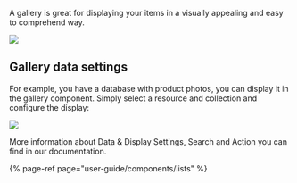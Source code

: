 A gallery is great for displaying your items in a visually appealing and easy to comprehend way. 

![](https://gblobscdn.gitbook.com/assets%2F-LQ08RFAKZvFADEiXKFy%2F-MEUTS5Cb65Kk4L2d8GI%2F-MEUXNeBh1w66d2Pgil0%2Fimage.png?alt=media&token=08a4ca9d-d341-40db-8c38-ba5450e53f7b)

## Gallery data settings

For example, you have a database with product photos, you can display it in the gallery component. Simply select a resource and collection and configure the display:

![](https://gblobscdn.gitbook.com/assets%2F-LQ08RFAKZvFADEiXKFy%2F-MEUTS5Cb65Kk4L2d8GI%2F-MEUZHNQbiX8joctXtPL%2FGIF.gif?alt=media&token=734fbba7-954a-4cbc-9c56-54654859b39b)

More information about Data & Display Settings, Search and Action you can find in our documentation.

{% page-ref page="user-guide/components/lists" %}



